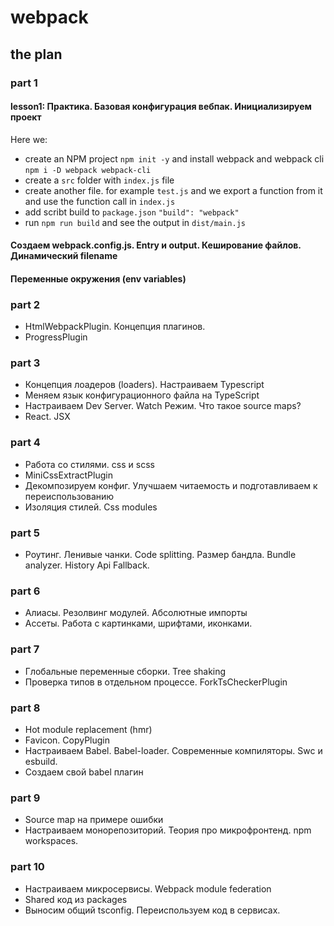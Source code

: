 # webpack

## the plan

### part 1

#### lesson1: Практика. Базовая конфигурация вебпак. Инициализируем проект

Here we:

- create an NPM project `npm init -y` and install webpack and webpack cli `npm i -D webpack webpack-cli`
- create a `src` folder with `index.js` file
- create another file. for example `test.js` and we export a function from it and use the function call in `index.js`
- add scribt build to `package.json` `"build": "webpack"`
- run `npm run build` and see the output in `dist/main.js`

#### Создаем webpack.config.js. Entry и output. Кеширование файлов. Динамический filename

#### Переменные окружения (env variables)

### part 2

- HtmlWebpackPlugin. Концепция плагинов.
- ProgressPlugin

### part 3

- Концепция лоадеров (loaders). Настраиваем Typescript
- Меняем язык конфигурационного файла на TypeScript
- Настраиваем Dev Server. Watch Режим. Что такое source maps?
- React. JSX

### part 4

- Работа со стилями. css и scss
- MiniCssExtractPlugin
- Декомпозируем конфиг. Улучшаем читаемость и подготавливаем к переиспользованию
- Изоляция стилей. Css modules

### part 5

- Роутинг. Ленивые чанки. Code splitting. Размер бандла. Bundle analyzer. History Api Fallback.

### part 6

- Алиасы. Резолвинг модулей. Абсолютные импорты
- Ассеты. Работа с картинками, шрифтами, иконками.

### part 7

- Глобальные переменные сборки. Tree shaking
- Проверка типов в отдельном процессе. ForkTsCheckerPlugin

### part 8

- Hot module replacement (hmr)
- Favicon. CopyPlugin
- Настраиваем Babel. Babel-loader. Современные компиляторы. Swc и esbuild.
- Создаем свой babel плагин

### part 9

- Source map на примере ошибки
- Настраиваем монорепозиторий. Теория про микрофронтенд. npm workspaces.

### part 10

- Настраиваем микросервисы. Webpack module federation
- Shared код из packages
- Выносим общий tsconfig. Переиспользуем код в сервисах.
